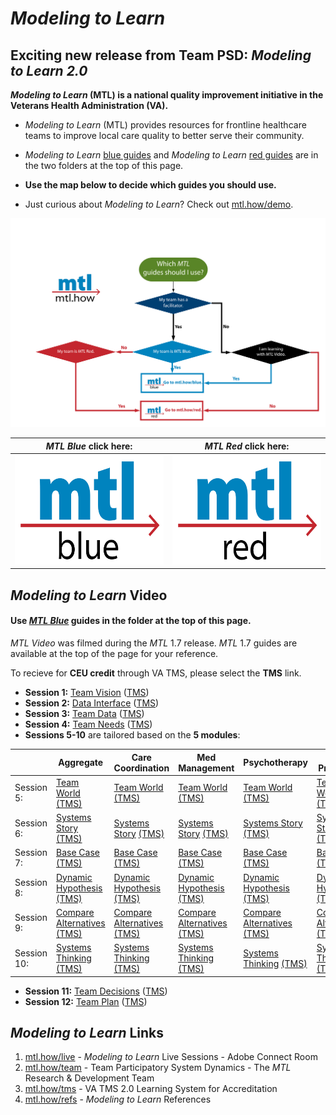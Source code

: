 # _Modeling to Learn_ 

## Exciting new release from Team PSD: _Modeling to Learn 2.0_ 

**_Modeling to Learn_ (MTL) is a national quality improvement initiative in the Veterans Health Administration (VA).** 
- _Modeling to Learn_ (MTL) provides resources for frontline healthcare teams to improve local care quality to better serve their community. 

- _Modeling to Learn_ [blue guides](https://mtl.how/blue) and _Modeling to Learn_ [red guides](https://mtl.how/red) are in the two folders at the top of this page.
- **Use the map below to decide which guides you should use.**
- Just curious about _Modeling to Learn_? Check out [mtl.how/demo](https://mtl.how/demo).

[<img src = "https://github.com/lzim/teampsd/blob/master/resources/maps/mtl.how_map.png">](https://mtl.how)

 _MTL Blue_ click here: | _MTL Red_ click here:
-- | --
[<img src = "https://github.com/lzim/teampsd/blob/master/resources/logos/mtl_how_blue.png" height = "175" width = "300">](https://github.com/lzim/mtl/tree/master/blue) | [<img src = "https://github.com/lzim/teampsd/blob/master/resources/logos/mtl_how_red.png" height = "175" width = "300">](https://github.com/lzim/mtl/tree/master/red) |

## _Modeling to Learn_ Video
#### Use [_MTL Blue_](https://mtl.how/blue) guides in the folder at the top of this page.
_MTL Video_ was filmed during the _MTL_ 1.7 release. _MTL_ 1.7 guides are available at the top of the page for your reference.

To recieve for **CEU credit** through VA TMS, please select the **TMS** link.

- **Session 1:** [Team Vision](https://bcove.video/2PBJxli) ([TMS](https://hcm03.ns2cloud.com/sf/learning?destUrl=https%3a%2f%2fva%2dhcm03%2ens2cloud%2ecom%2flearning%2fuser%2fdeeplink%5fredirect%2ejsp%3flinkId%3dITEM%5fDETAILS%26componentID%3d41387%26componentTypeID%3dVA%26revisionDate%3d1585238760000%26fromSF%3dY&company=VAHCM03))
- **Session 2:** [Data Interface](https://bcove.video/2PGS6vo) ([TMS](https://hcm03.ns2cloud.com/sf/learning?destUrl=https%3a%2f%2fva%2dhcm03%2ens2cloud%2ecom%2flearning%2fuser%2fdeeplink%5fredirect%2ejsp%3flinkId%3dITEM%5fDETAILS%26componentID%3d41544%26componentTypeID%3dVA%26revisionDate%3d1586807640000%26fromSF%3dY&company=VAHCM03))
- **Session 3:** [Team Data](https://bcove.video/38Buyk2) ([TMS](https://hcm03.ns2cloud.com/sf/learning?destUrl=https%3a%2f%2fva%2dhcm03%2ens2cloud%2ecom%2flearning%2fuser%2fdeeplink%5fredirect%2ejsp%3flinkId%3dITEM%5fDETAILS%26componentID%3d41433%26componentTypeID%3dVA%26revisionDate%3d1585580220000%26fromSF%3dY&company=VAHCM03))
- **Session 4:** [Team Needs](https://bcove.video/36E0XF7) ([TMS](https://hcm03.ns2cloud.com/sf/learning?destUrl=https%3a%2f%2fva%2dhcm03%2ens2cloud%2ecom%2flearning%2fuser%2fdeeplink%5fredirect%2ejsp%3flinkId%3dITEM%5fDETAILS%26componentID%3d41434%26componentTypeID%3dVA%26revisionDate%3d1585580820000%26fromSF%3dY&company=VAHCM03))
- **Sessions 5-10** are tailored based on the **5 modules**:

  | Aggregate | Care Coordination | Med Management | Psychotherapy | Suicide Prevention | 
-- | -- | -- | -- | -- | -- 
Session 5: | [Team World](https://bcove.video/36xbi5t)   [(TMS)](https://hcm03.ns2cloud.com/sf/learning?destUrl=https%3a%2f%2fva%2dhcm03%2ens2cloud%2ecom%2flearning%2fuser%2fdeeplink%5fredirect%2ejsp%3flinkId%3dITEM%5fDETAILS%26componentID%3d41435%26componentTypeID%3dVA%26revisionDate%3d1585581000000%26fromSF%3dY&company=VAHCM03) | [Team World](https://bcove.video/34fw7AR)   [(TMS)](https://hcm03.ns2cloud.com/sf/learning?destUrl=https%3a%2f%2fva%2dhcm03%2ens2cloud%2ecom%2flearning%2fuser%2fdeeplink%5fredirect%2ejsp%3flinkId%3dITEM%5fDETAILS%26componentID%3d41574%26componentTypeID%3dVA%26revisionDate%3d1586956380000%26fromSF%3dY&company=VAHCM03) | [Team World](https://bcove.video/2snBuko)   [(TMS)](https://hcm03.ns2cloud.com/sf/learning?destUrl=https%3a%2f%2fva%2dhcm03%2ens2cloud%2ecom%2flearning%2fuser%2fdeeplink%5fredirect%2ejsp%3flinkId%3dITEM%5fDETAILS%26componentID%3d41575%26componentTypeID%3dVA%26revisionDate%3d1586956560000%26fromSF%3dY&company=VAHCM03) | [Team World](https://bcove.video/34gfrJG)   [(TMS)](https://hcm03.ns2cloud.com/sf/learning?destUrl=https%3a%2f%2fva%2dhcm03%2ens2cloud%2ecom%2flearning%2fuser%2fdeeplink%5fredirect%2ejsp%3flinkId%3dITEM%5fDETAILS%26componentID%3d41576%26componentTypeID%3dVA%26revisionDate%3d1586956680000%26fromSF%3dY&company=VAHCM03) | [Team   World](https://bcove.video/2PgYXN5)   [(TMS)](https://hcm03.ns2cloud.com/sf/learning?destUrl=https%3a%2f%2fva%2dhcm03%2ens2cloud%2ecom%2flearning%2fuser%2fdeeplink%5fredirect%2ejsp%3flinkId%3dITEM%5fDETAILS%26componentID%3d41577%26componentTypeID%3dVA%26revisionDate%3d1586956920000%26fromSF%3dY&company=VAHCM03) |  
Session 6: | [Systems Story](https://bcove.video/35lRbaf)   [(TMS)](https://hcm03.ns2cloud.com/sf/learning?destUrl=https%3a%2f%2fva%2dhcm03%2ens2cloud%2ecom%2flearning%2fuser%2fdeeplink%5fredirect%2ejsp%3flinkId%3dITEM%5fDETAILS%26componentID%3d41436%26componentTypeID%3dVA%26revisionDate%3d1585594980000%26fromSF%3dY&company=VAHCM03) | [Systems Story](https://bcove.video/2POCoP0)   [(TMS)](https://hcm03.ns2cloud.com/sf/learning?destUrl=https%3a%2f%2fva%2dhcm03%2ens2cloud%2ecom%2flearning%2fuser%2fdeeplink%5fredirect%2ejsp%3flinkId%3dITEM%5fDETAILS%26componentID%3d41485%26componentTypeID%3dVA%26revisionDate%3d1586278800000%26fromSF%3dY&company=VAHCM03) | [Systems Story](https://bcove.video/2YNtPYt)   [(TMS)](https://hcm03.ns2cloud.com/sf/learning?destUrl=https%3a%2f%2fva%2dhcm03%2ens2cloud%2ecom%2flearning%2fuser%2fdeeplink%5fredirect%2ejsp%3flinkId%3dITEM%5fDETAILS%26componentID%3d41486%26componentTypeID%3dVA%26revisionDate%3d1586279040000%26fromSF%3dY&company=VAHCM03) | [Systems Story](https://bcove.video/2YMyOsC)   [(TMS)](https://hcm03.ns2cloud.com/sf/learning?destUrl=https%3a%2f%2fva%2dhcm03%2ens2cloud%2ecom%2flearning%2fuser%2fdeeplink%5fredirect%2ejsp%3flinkId%3dITEM%5fDETAILS%26componentID%3d41487%26componentTypeID%3dVA%26revisionDate%3d1586278680000%26fromSF%3dY&company=VAHCM03) | [Systems   Story](https://bcove.video/2PGWGKa)   [(TMS)](https://hcm03.ns2cloud.com/sf/learning?destUrl=https%3a%2f%2fva%2dhcm03%2ens2cloud%2ecom%2flearning%2fuser%2fdeeplink%5fredirect%2ejsp%3flinkId%3dITEM%5fDETAILS%26componentID%3d41488%26componentTypeID%3dVA%26revisionDate%3d1586279340000%26fromSF%3dY&company=VAHCM03)
Session 7: | [Base Case](https://bcove.video/2PGqKWd)   [(TMS)](https://hcm03.ns2cloud.com/sf/learning?destUrl=https%3a%2f%2fva%2dhcm03%2ens2cloud%2ecom%2flearning%2fuser%2fdeeplink%5fredirect%2ejsp%3flinkId%3dITEM%5fDETAILS%26componentID%3d41489%26componentTypeID%3dVA%26revisionDate%3d1586277780000%26fromSF%3dY&company=VAHCM03) | [Base Case](https://bcove.video/2PJxPVP)   [(TMS)](https://hcm03.ns2cloud.com/sf/learning?destUrl=https%3a%2f%2fva%2dhcm03%2ens2cloud%2ecom%2flearning%2fuser%2fdeeplink%5fredirect%2ejsp%3flinkId%3dITEM%5fDETAILS%26componentID%3d41490%26componentTypeID%3dVA%26revisionDate%3d1586278020000%26fromSF%3dY&company=VAHCM03) | [Base Case](https://bcove.video/2qNGRsw)   [(TMS)](https://hcm03.ns2cloud.com/sf/learning?destUrl=https%3a%2f%2fva%2dhcm03%2ens2cloud%2ecom%2flearning%2fuser%2fdeeplink%5fredirect%2ejsp%3flinkId%3dITEM%5fDETAILS%26componentID%3d41491%26componentTypeID%3dVA%26revisionDate%3d1586278260000%26fromSF%3dY&company=VAHCM03) | [Base Case](https://bcove.video/2YN5nH2)   [(TMS)](https://hcm03.ns2cloud.com/sf/learning?destUrl=https%3a%2f%2fva%2dhcm03%2ens2cloud%2ecom%2flearning%2fuser%2fdeeplink%5fredirect%2ejsp%3flinkId%3dITEM%5fDETAILS%26componentID%3d41492%26componentTypeID%3dVA%26revisionDate%3d1586278500000%26fromSF%3dY&company=VAHCM03) | [Base   Case](https://bcove.video/2RVNQuu)   [(TMS)](https://hcm03.ns2cloud.com/sf/learning?destUrl=https%3a%2f%2fva%2dhcm03%2ens2cloud%2ecom%2flearning%2fuser%2fdeeplink%5fredirect%2ejsp%3flinkId%3dITEM%5fDETAILS%26componentID%3d41493%26componentTypeID%3dVA%26revisionDate%3d1586278380000%26fromSF%3dY&company=VAHCM03) |  
Session 8: | [Dynamic Hypothesis](https://bcove.video/35ks9bC)   [(TMS)](https://hcm03.ns2cloud.com/sf/learning?destUrl=https%3a%2f%2fva%2dhcm03%2ens2cloud%2ecom%2flearning%2fuser%2fdeeplink%5fredirect%2ejsp%3flinkId%3dITEM%5fDETAILS%26componentID%3d41456%26componentTypeID%3dVA%26revisionDate%3d1585663140000%26fromSF%3dY&company=VAHCM03) | [Dynamic Hypothesis](https://bcove.video/2RMmCql)   [(TMS)](https://hcm03.ns2cloud.com/sf/learning?destUrl=https%3a%2f%2fva%2dhcm03%2ens2cloud%2ecom%2flearning%2fuser%2fdeeplink%5fredirect%2ejsp%3flinkId%3dITEM%5fDETAILS%26componentID%3d41546%26componentTypeID%3dVA%26revisionDate%3d1586807760000%26fromSF%3dY&company=VAHCM03) | [Dynamic Hypothesis](https://bcove.video/35kBzUy)   [(TMS)](https://hcm03.ns2cloud.com/sf/learning?destUrl=https%3a%2f%2fva%2dhcm03%2ens2cloud%2ecom%2flearning%2fuser%2fdeeplink%5fredirect%2ejsp%3flinkId%3dITEM%5fDETAILS%26componentID%3d41547%26componentTypeID%3dVA%26revisionDate%3d1586807880000%26fromSF%3dY&company=VAHCM03) | [Dynamic Hypothesis](https://bcove.video/2smgSJc)   [(TMS)](https://hcm03.ns2cloud.com/sf/learning?destUrl=https%3a%2f%2fva%2dhcm03%2ens2cloud%2ecom%2flearning%2fuser%2fdeeplink%5fredirect%2ejsp%3flinkId%3dITEM%5fDETAILS%26componentID%3d41548%26componentTypeID%3dVA%26revisionDate%3d1586808000000%26fromSF%3dY&company=VAHCM03) | [Dynamic   Hypothesis](https://bcove.video/2RQGDMk)   [(TMS)](https://hcm03.ns2cloud.com/sf/learning?destUrl=https%3a%2f%2fva%2dhcm03%2ens2cloud%2ecom%2flearning%2fuser%2fdeeplink%5fredirect%2ejsp%3flinkId%3dITEM%5fDETAILS%26componentID%3d41549%26componentTypeID%3dVA%26revisionDate%3d1586808180000%26fromSF%3dY&company=VAHCM03)
Session 9: | [Compare Alternatives](https://bcove.video/2t8cRs7)   [(TMS)](https://hcm03.ns2cloud.com/sf/learning?destUrl=https%3a%2f%2fva%2dhcm03%2ens2cloud%2ecom%2flearning%2fuser%2fdeeplink%5fredirect%2ejsp%3flinkId%3dITEM%5fDETAILS%26componentID%3d41494%26componentTypeID%3dVA%26revisionDate%3d1586279640000%26fromSF%3dY&company=VAHCM03) | [Compare Alternatives](https://bcove.video/38B9Pgw)   [(TMS)](https://hcm03.ns2cloud.com/sf/learning?destUrl=https%3a%2f%2fva%2dhcm03%2ens2cloud%2ecom%2flearning%2fuser%2fdeeplink%5fredirect%2ejsp%3flinkId%3dITEM%5fDETAILS%26componentID%3d41550%26componentTypeID%3dVA%26revisionDate%3d1586808300000%26fromSF%3dY&company=VAHCM03) | [Compare Alternatives](https://bcove.video/36AoaaS)   [(TMS)](https://hcm03.ns2cloud.com/sf/learning?destUrl=https%3a%2f%2fva%2dhcm03%2ens2cloud%2ecom%2flearning%2fuser%2fdeeplink%5fredirect%2ejsp%3flinkId%3dITEM%5fDETAILS%26componentID%3d41551%26componentTypeID%3dVA%26revisionDate%3d1586808420000%26fromSF%3dY&company=VAHCM03) | [Compare Alternatives](https://bcove.video/2PgADLb)   [(TMS)](https://hcm03.ns2cloud.com/sf/learning?destUrl=https%3a%2f%2fva%2dhcm03%2ens2cloud%2ecom%2flearning%2fuser%2fdeeplink%5fredirect%2ejsp%3flinkId%3dITEM%5fDETAILS%26componentID%3d41552%26componentTypeID%3dVA%26revisionDate%3d1586808780000%26fromSF%3dY&company=VAHCM03) | [Compare   Alternatives](https://bcove.video/34oXQiQ)   [(TMS)](https://hcm03.ns2cloud.com/sf/learning?destUrl=https%3a%2f%2fva%2dhcm03%2ens2cloud%2ecom%2flearning%2fuser%2fdeeplink%5fredirect%2ejsp%3flinkId%3dITEM%5fDETAILS%26componentID%3d41553%26componentTypeID%3dVA%26revisionDate%3d1586808900000%26fromSF%3dY&company=VAHCM03)
Session 10: | [Systems Thinking](https://bcove.video/2RVMiB3)   [(TMS)](https://hcm03.ns2cloud.com/sf/learning?destUrl=https%3a%2f%2fva%2dhcm03%2ens2cloud%2ecom%2flearning%2fuser%2fdeeplink%5fredirect%2ejsp%3flinkId%3dITEM%5fDETAILS%26componentID%3d41483%26componentTypeID%3dVA%26revisionDate%3d1586285100000%26fromSF%3dY&company=VAHCM03) | [Systems Thinking](https://bcove.video/2YIcHUe)   [(TMS)](https://hcm03.ns2cloud.com/sf/learning?destUrl=https%3a%2f%2fva%2dhcm03%2ens2cloud%2ecom%2flearning%2fuser%2fdeeplink%5fredirect%2ejsp%3flinkId%3dITEM%5fDETAILS%26componentID%3d41545%26componentTypeID%3dVA%26revisionDate%3d1586809200000%26fromSF%3dY&company=VAHCM03) | [Systems Thinking](https://bcove.video/2EbU0ii)   [(TMS)](https://hcm03.ns2cloud.com/sf/learning?destUrl=https%3a%2f%2fva%2dhcm03%2ens2cloud%2ecom%2flearning%2fuser%2fdeeplink%5fredirect%2ejsp%3flinkId%3dITEM%5fDETAILS%26componentID%3d41554%26componentTypeID%3dVA%26revisionDate%3d1586809380000%26fromSF%3dY&company=VAHCM03) | [Systems Thinking](https://bcove.video/2thMmRh)   [(TMS)](https://hcm03.ns2cloud.com/sf/learning?destUrl=https%3a%2f%2fva%2dhcm03%2ens2cloud%2ecom%2flearning%2fuser%2fdeeplink%5fredirect%2ejsp%3flinkId%3dITEM%5fDETAILS%26componentID%3d41555%26componentTypeID%3dVA%26revisionDate%3d1586809500000%26fromSF%3dY&company=VAHCM03) | [Systems   Thinking](https://bcove.video/2PEAFLU)   [(TMS)](https://hcm03.ns2cloud.com/sf/learning?destUrl=https%3a%2f%2fva%2dhcm03%2ens2cloud%2ecom%2flearning%2fuser%2fdeeplink%5fredirect%2ejsp%3flinkId%3dITEM%5fDETAILS%26componentID%3d41556%26componentTypeID%3dVA%26revisionDate%3d1586809620000%26fromSF%3dY&company=VAHCM03)

- **Session 11:** [Team Decisions](https://bcove.video/2EhzInn) ([TMS](https://hcm03.ns2cloud.com/sf/learning?destUrl=https%3a%2f%2fva%2dhcm03%2ens2cloud%2ecom%2flearning%2fuser%2fdeeplink%5fredirect%2ejsp%3flinkId%3dITEM%5fDETAILS%26componentID%3d41495%26componentTypeID%3dVA%26revisionDate%3d1586286720000%26fromSF%3dY&company=VAHCM03))
- **Session 12:** [Team Plan](https://bcove.video/38xrxBz) ([TMS](https://hcm03.ns2cloud.com/sf/learning?destUrl=https%3a%2f%2fva%2dhcm03%2ens2cloud%2ecom%2flearning%2fuser%2fdeeplink%5fredirect%2ejsp%3flinkId%3dITEM%5fDETAILS%26componentID%3d41484%26componentTypeID%3dVA%26revisionDate%3d1586286840000%26fromSF%3dY&company=VAHCM03))

## *Modeling to Learn* Links
1. [mtl.how/live](https://www.mtl.how/live) - _Modeling to Learn_ Live Sessions - Adobe Connect Room
2. [mtl.how/team](https://www.mtl.how/team) - Team Participatory System Dynamics - The _MTL_ Research & Development Team
3. [mtl.how/tms](https://www.mtl.how/tms) - VA TMS 2.0 Learning System for Accreditation
4. [mtl.how/refs](https://www.mtl.how/refs) - _Modeling to Learn_ References 
